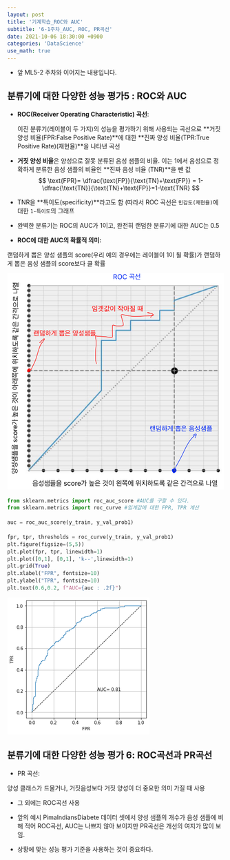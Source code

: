 ```yaml
---
layout: post
title: '기계학습_ROC와 AUC'
subtitle: '6-1주차_AUC, ROC, PR곡선'
date: 2021-10-06 18:30:00 +0900
categories: 'DataScience'
use_math: true
---
```


- 앞 ML5-2 주차와 이어지는 내용입니다. 

  

## 분류기에 대한 다양한 성능 평가5 :  ROC와 AUC

- **ROC(Receiver Operating Characteristic) 곡선**:

  이진 분류기(레이블이 두 가지)의 성능을 평가하기 위해 사용되는 곡선으로 **거짓 양성 비율(FPR:False Positive Rate)**에 대한 **진짜 양성 비율(TPR:True Positive Rate)(재현율)**을 나타낸 곡선

- **거짓 양성 비율**은 양성으로 잘못 분류된 음성 샘플의 비율. 이는 1에서 음성으로 정확하게 분류한 음성 샘플의 비율인 **진짜 음성 비율 (TNR)**을 뺀 값
  $$
  \text{FPR}= \dfrac{\text{FP}}{\text{TN}+\text{FP}} = 1-\dfrac{\text{TN}}{\text{TN}+\text{FP}}=1-\text{TNR}
  $$

- TNR을 **특이도(specificity)**라고도 함 (따라서 ROC 곡선은 `민감도(재현율)`에 대한 `1-특이도`의 그래프
-  완벽한 분류기는 ROC의 AUC가 1이고, 완전히 랜덤한 분류기에 대한 AUC는 0.5 

- **ROC에 대한 AUC의 확률적 의미:**

랜덤하게 뽑은 양성 샘플의 score(우리 예의 경우에는 레이블이 1이 될 확률)가 랜덤하게 뽑은 음성 샘플의 score보다 클 확률 

![ROC곡선](/img/posts/ML6/rocauc.png)

```python
from sklearn.metrics import roc_auc_score #AUC를 구할 수 있다. 
from sklearn.metrics import roc_curve #임계값에 대한 FPR, TPR 계산 

auc = roc_auc_score(y_train, y_val_prob1)

fpr, tpr, thresholds = roc_curve(y_train, y_val_prob1)
plt.figure(figsize=(5,5))
plt.plot(fpr, tpr, linewidth=1)
plt.plot([0,1], [0,1], 'k--',linewidth=1)
plt.grid(True)
plt.xlabel("FPR", fontsize=10)
plt.ylabel("TPR", fontsize=10)
plt.text(0.6,0.2, f"AUC={auc : .2f}")
```



![AUC](/img/posts/ML6/auc.png)



## 분류기에 대한 다양한 성능 평가 6:  ROC곡선과  PR곡선

- PR 곡선:

양성 클래스가 드물거나, 거짓음성보다 거짓 양성이 더 중요한 의미 가질 때 사용

- 그 외에는 ROC곡선 사용

- 앞의 예시 PimalndiansDiabete 데이터 셋에서 양성 샘플의 개수가 음성 샘플에 비해 적어 ROC곡선, AUC는 나쁘지 않아 보이지만 PR곡선은 개선의 여지가 많이 보임.
- 상황에 맞는 성능 평가 기준을 사용하는 것이 중요하다. 